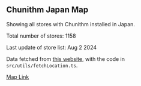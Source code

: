 ## Chunithm Japan Map

Showing all stores with Chunithm installed in Japan.

Total number of stores: 1158

Last update of store list: Aug 2 2024

Data fetched from [this website](https://location.am-all.net/alm/location?gm=109&lang=en), with the code in `src/utils/fetchLocation.ts`.

[Map Link](https://chunithm-jp-map.vercel.app)

